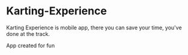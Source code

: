 # Karting-Experience
Karting Experience is mobile app, there you can save your time, you've done at the track.

App created for fun
